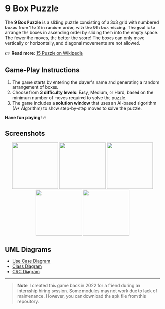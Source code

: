 # 9 Box Puzzle

The **9 Box Puzzle** is a sliding puzzle consisting of a 3x3 grid with numbered boxes from 1 to 8 in random order, with the 9th box missing. The goal is to arrange the boxes in ascending order by sliding them into the empty space. The fewer the moves, the better the score! The boxes can only move vertically or horizontally, and diagonal movements are not allowed.

👉 **Read more**: [15 Puzzle on Wikipedia](https://en.wikipedia.org/wiki/15_puzzle)

## Game-Play Instructions

1. The game starts by entering the player's name and generating a random arrangement of boxes.
2. Choose from **3 difficulty levels**: Easy, Medium, or Hard, based on the minimum number of moves required to solve the puzzle.
3. The game includes a **solution window** that uses an AI-based algorithm (A* Algorithm) to show step-by-step moves to solve the puzzle.

**Have fun playing!** 🔥

## Screenshots

<p align="center">
    <img src="https://play-lh.googleusercontent.com/W3nKoUAknFsYdOHRG-pK_UvjOJoXo2F7LQlLZW1girkXKxWyqRTrU_DPpiQ99FSkbLY=w1536-h734-rw" width="150">
    <img src="https://play-lh.googleusercontent.com/3emLdHXZeio_JAVESxNpfxJJD0GnEhwDHdPn0sapPCqFHOvY8pUJwaS_PnAUWYez2fM=w1536-h734-rw" width="150">
    <img src="https://play-lh.googleusercontent.com/On2h-g6HzHHs23bfixwuHPZb66pfto5V1hYNWivfHRjhBOxvWxj5SKzTTREPj4uivg=w1536-h734-rw" width="150">
    <img src="https://play-lh.googleusercontent.com/am81N4hLnafTKp_mk00JJyOayVNXiwcB_31cE0HFBktTSc6YfpSkMkmQtaJC5xvSi2o=w1536-h734-rw" width="150">
    <img src="https://play-lh.googleusercontent.com/QF29DAoKNJIurw5-Q7j7zQQQp2_DUli-pBdFWuiupmXcfxJqU4WJYSjnqG5A53KtnA=w1536-h734-rw" width="150">
</p>

## UML Diagrams

- [Use Case Diagram](UML/Use%20Case.pdf)
- [Class Diagram](UML/Class%20Diagram.pdf)
- [CRC Diagram](UML/CRC.pdf)

---

> **Note**: I created this game back in 2022 for a friend during an internship hiring session. Some modules may not work due to lack of maintenance. However, you can download the apk file from this repository.
